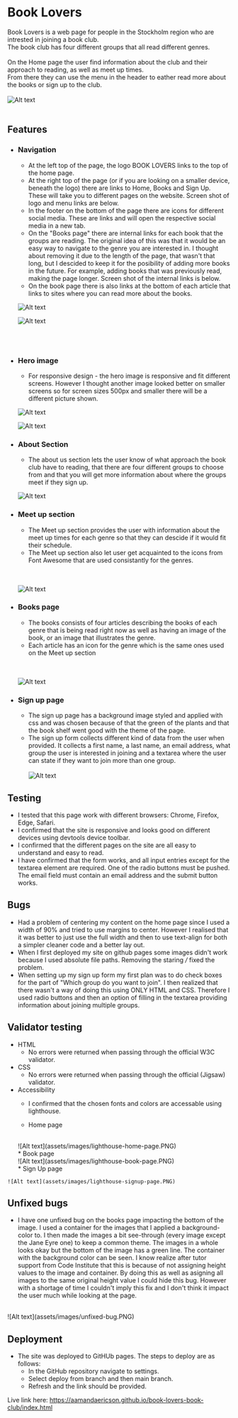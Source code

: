 # Book Lovers
Book Lovers is a web page for people in the Stockholm region who are intrested in joining a book club.   
The book club has four different groups that all read different genres. 
<br />
<br />
On the Home page the user find information about the club and their approach to reading, as well as meet up times.  
From there they can use the menu in the header to eather read more about the books or sign up to the club.
<br />
<br />
![Alt text](assets/images/am-I-responsive.PNG)
<br />
<br />
## Features 
* ### Navigation
  * At the left top of the page, the logo BOOK LOVERS links to the top of the home page.
  * At the right top of the page (or if you are looking on a smaller device, beneath the logo) there are links to Home, Books and Sign Up. These will take you to different pages on the website. Screen shot of logo and menu links are below.
  * In the footer on the bottom of the page there are icons for different social media. These are links and will open the respective social media in a new tab. 
  * On the "Books page" there are internal links for each book that the groups are reading. The original idea of this was that it would be an easy way to navigate to the genre you are interested in. I thought about removing it due to the length of the page, that wasn't that long, but I descided to keep it for the posibility of adding more books in the future. For example, adding books that was previously read, making the page longer. Screen shot of the internal links is below.
  * On the book page there is also links at the bottom of each article that links to sites where you can read more about the books. 

  ![Alt text](assets/images/menu-and-logo.PNG)

  ![Alt text](assets/images/internal-links.PNG)
<br />
<br />

* ### Hero image
    * For responsive design - the hero image is responsive and fit different screens. However I thought another image looked better on smaller screens so for screen sizes 500px and smaller there will be a different picture shown.  
      
  ![Alt text](assets/images/image-compare-big.PNG)

  ![Alt text](assets/images/image-compare-small.PNG) 
* ### About Section
    * The about us section lets the user know of what approach the book club have to reading, that there are four different groups to choose from and that you will get more information about where the groups meet if they sign up. 

    ![Alt text](assets/images/about-us.PNG) 

 * ### Meet up section
    * The Meet up section provides the user with information about the meet up times for each genre so that they can descide if it would fit their schedule.
    * The Meet up section also let user get acquainted to the icons from Font Awesome that are used consistantly for the genres.
    <br />
    <br />

    
     ![Alt text](assets/images/meet-up.PNG)

* ### Books page
  * The books consists of four articles describing the books of each genre that is being read right now as well as having an image of the book, or an image that illustrates the genre. 
  * Each article has an icon for the genre which is the same ones used on the Meet up section
  <br />
  <br />

  ![Alt text](assets/images/books.PNG)

* ### Sign up page
  * The sign up page has a background image styled and applied with css and was chosen because of that the green of the plants and that the book shelf went good with the theme of the page.
  * The sign up form collects different kind of data from the user when provided. It collects a first name, a last name, an email address, what group the user is interested in joining and a textarea where the user can state if they want to join more than one group. 
    <br />
    <br />
    ![Alt text](assets/images/sign-up.PNG)

## Testing
   * I tested that this page work with different browsers: Chrome, Firefox, Edge, Safari.
   * I confirmed that the site is responsive and looks good on different devices using devtools device toolbar.
   * I confirmed that the different pages on the site are all easy to understand and easy to read. 
   * I have confirmed that the form works, and all input entries except for the textarea element are required. One of the radio buttons must be pushed. The email field must contain an email address and the submit button works.

## Bugs
   * Had a problem of centering my content on the home page since I used a width of 90% and tried to use margins to center. However I realised that it was better to just use the full width and then to use text-align for both a simpler cleaner code and a better lay out.
   * When I first deployed my site on github pages some images didn't work because I used absolute file paths. Removing the staring */* fixed the problem.
   * When setting up my sign up form my first plan was to do check boxes for the part of "Which group do you want to join". I then realized that there wasn't a way of doing this using ONLY HTML and CSS. Therefore I used radio buttons and then an option of filling in the textarea providing information about joining multiple groups. 

## Validator testing
   * HTML
     * No errors were returned when passing through the official W3C validator.
   * CSS 
     * No errors were returned when passing through the official (Jigsaw) validator.
   * Accessibility 
     * I confirmed that the chosen fonts and colors are accessable using lighthouse.

     * Home page
     <br />
     ![Alt text](assets/images/lighthouse-home-page.PNG)
     <br />
     * Book page
     <br />
     ![Alt text](assets/images/lighthouse-book-page.PNG)
     <br />
     * Sign Up page
      <br />
    ![Alt text](assets/images/lighthouse-signup-page.PNG)
## Unfixed bugs
   * I have one unfixed bug on the books page impacting the bottom of the image. I used a container for the images that I applied a background-color to. I then made the images a bit see-through (every image except the Jane Eyre one) to keep a common theme. The images in a whole looks okay but the bottom of the image has a green line. The container with the background color can be seen. I know realize after tutor support from Code Institute that this is because of not assigning height values to the image and container. By doing this as well as asigning all images to the same original height value I could hide this bug. However with a shortage of time I couldn't imply this fix and I don't think it impact the user much while looking at the page.   
   <br />
   ![Alt text](assets/images/unfixed-bug.PNG)

## Deployment
   * The site was deployed to GitHUb pages. The steps to deploy are as follows:
     * In the GitHub repository navigate to settings. 
     * Select deploy from branch and then main branch.
     * Refresh and the link should be provided.

Live link here: https://aamandaericson.github.io/book-lovers-book-club/index.html




     

